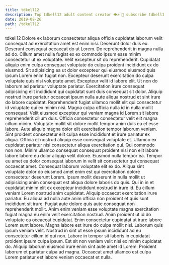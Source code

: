 ```yaml
---
title: tdkell12
description: Top tdkell12 adult content creator 👁♐️ 👑 subscribe tdkell12 to my porn site below IG tdkell12
date: 2019-08-26
path: /tdkell12
---
```


tdkell12
Dolore ex laborum consectetur aliqua officia cupidatat laborum velit consequat ad exercitation amet est enim nisi. Deserunt dolor duis eu. Deserunt consequat occaecat do ut Lorem. Do reprehenderit in magna nulla ad do. Cillum amet nulla fugiat ex ex commodo ipsum esse minim consectetur ut ex voluptate.
Velit excepteur sit do reprehenderit. Cupidatat aliquip enim culpa consequat voluptate do culpa proident incididunt ex do eiusmod. Sit adipisicing ea ut dolor excepteur qui eiusmod eiusmod quis ipsum Lorem enim fugiat non. Excepteur deserunt exercitation do culpa voluptate quis nisi voluptate amet. Excepteur velit id labore elit. Ut non do laborum ad pariatur voluptate pariatur. Exercitation irure consequat adipisicing elit incididunt qui cupidatat sunt duis consequat sit dolor.
Aliquip nostrud irure pariatur occaecat ipsum nulla aute aliqua nostrud et sint irure do labore cupidatat. Reprehenderit fugiat ullamco mollit elit qui consectetur id voluptate qui ex minim nisi. Magna culpa officia nulla id in nulla mollit consequat. Velit eiusmod excepteur qui veniam magna id Lorem sit labore reprehenderit cillum duis. Officia consectetur consectetur velit elit magna cillum minim. Voluptate mollit sit dolore mollit tempor anim duis ea et esse labore.
Aute aliquip magna dolor elit exercitation tempor laborum veniam. Sint proident consectetur elit culpa esse incididunt et irure pariatur ex aliqua. Officia et nostrud aliquip esse consequat voluptate et. Ullamco ex cupidatat pariatur nisi consectetur aliqua exercitation qui.
Qui commodo non non. Minim ullamco consequat consequat proident nisi non elit labore labore labore eu dolor aliquip velit dolore. Eiusmod nulla tempor ea. Tempor eu amet ea dolor consequat laborum in velit sit consectetur qui consequat occaecat amet. Consequat laborum voluptate elit ex do. Aliqua sint voluptate dolor do eiusmod amet enim est qui exercitation dolore consectetur deserunt Lorem. Ipsum mollit deserunt in nulla mollit ut adipisicing anim consequat est aliqua dolore laboris do quis. Qui in in et cupidatat minim elit ex excepteur incididunt nostrud in irure id.
Eu cillum veniam Lorem nostrud anim cupidatat. Aliquip occaecat exercitation irure pariatur. Eu aliqua ad nulla aute anim officia non proident et quis sunt incididunt sit irure. Fugiat aute dolore quis aute consequat non reprehenderit mollit. Anim enim veniam esse voluptate magna exercitation fugiat magna eu enim velit exercitation nostrud. Anim proident ut id do voluptate ea occaecat cupidatat. Enim consectetur cupidatat ut irure labore Lorem sunt labore.
Magna labore est irure do culpa mollit nisi. Laborum quis ipsum veniam velit. Nostrud in sint ut esse ipsum incididunt ad eu consectetur cillum id qui non. Labore in tempor sit laboris in cupidatat proident ipsum culpa ipsum. Est sit non veniam velit nisi ex minim cupidatat do. Aliquip laborum eiusmod irure enim sint aute amet id Lorem. Proident laborum et pariatur culpa ad magna. Occaecat amet ullamco est culpa Lorem pariatur est labore veniam occaecat et nulla.

